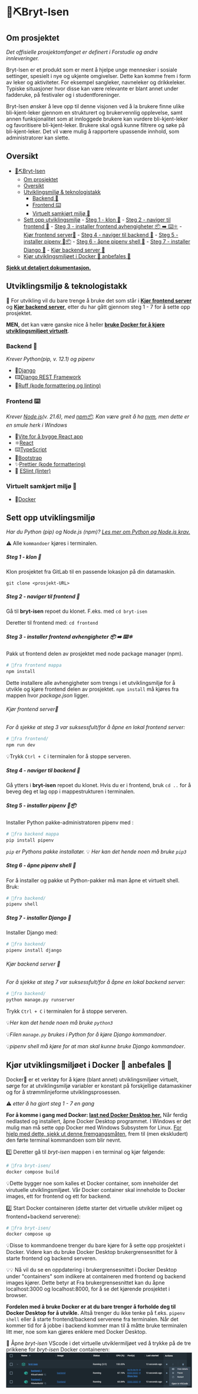 # 🧊⛏️Bryt-Isen
## Om prosjektet

*Det offisielle prosjektomfanget er definert i Forstudie og andre innleveringer.*

Bryt-Isen er et produkt som er ment å hjelpe unge mennesker i sosiale settinger, spesielt i nye og ukjente omgivelser.
Dette kan komme frem i form av leker og aktiviteter. For eksempel sangleker, navneleker og drikkeleker. Typiske situasjoner hvor disse kan være relevante er blant annet under fadderuke, på festivaler og i studentforeninger.

Bryt-Isen ønsker å leve opp til denne visjonen ved å la brukere finne ulike bli-kjent-leker gjennom en strukturert og brukervennlig opplevelse, samt annen funksjonalitet som at innloggede brukere kan vurdere bli-kjent-leker og favoritisere bli-kjent-leker. Brukere skal også kunne filtrere og søke på bli-kjent-leker. Det vil være mulig å rapportere upassende innhold, som administratorer kan slette.

## Oversikt

- [🧊⛏️Bryt-Isen](#️bryt-isen)
  - [Om prosjektet](#om-prosjektet)
  - [Oversikt](#oversikt)
  - [Utviklingsmiljø \& teknologistakk](#utviklingsmiljø--teknologistakk)
    - [Backend 🐍](#backend-)
    - [Frontend ⌨️](#frontend-️)
    - [Virtuelt samkjørt miljø 🔮](#virtuelt-samkjørt-miljø-)
  - [Sett opp utviklingsmiljø](#sett-opp-utviklingsmiljø)
        - [Steg 1 - klon 🐑](#steg-1---klon-)
        - [Steg 2 - naviger til frontend 📁](#steg-2---naviger-til-frontend-)
        - [Steg 3 - installer frontend avhengigheter 📦 ➡️ ⌨️⚛️](#steg-3---installer-frontend-avhengigheter--️-️️)
          - [Kjør frontend server🚀](#kjør-frontend-server)
        - [Steg 4 - naviger til backend 📁](#steg-4---naviger-til-backend-)
        - [Steg 5 - installer pipenv 🐍📦](#steg-5---installer-pipenv-)
        - [Steg 6 - åpne pipenv shell 🐢](#steg-6---åpne-pipenv-shell-)
        - [Steg 7 - installer Django 🎸](#steg-7---installer-django-)
          - [Kjør backend server 🎸](#kjør-backend-server-)
  - [Kjør utviklingsmiljøet i Docker 🫷 anbefales 🫸](#kjør-utviklingsmiljøet-i-docker--anbefales-)


**[Sjekk ut detaljert dokumentasjon.](./docs/content.md)**


## Utviklingsmiljø & teknologistakk

👋 For utvikling vil du bare trenge å bruke det som står i **[Kjør frontend server](#kjør-frontend-server)** og **[Kjør backend server](#kjør-backend-server-)**, etter du har gått gjennom steg 1 - 7 for å sette opp prosjektet.

**MEN,** det kan være ganske nice å heller **[bruke Docker for å kjøre utviklingsmiljøet virtuelt](#kjør-utviklingsmiljøet-i-docker--anbefales-)**.

### Backend 🐍

*Krever Python(pip, v. 12.1) og pipenv*

- 🎸[Django](https://www.djangoproject.com/start/)
- 🖽[Django REST Framework](https://www.django-rest-framework.org/)
- 🦮[Ruff (kode formattering og linting)](https://github.com/astral-sh/ruff)

### Frontend ⌨️

*Krever [Node.js](https://nodejs.org/en/learn/getting-started/introduction-to-nodejs)(v. 21.6), med [npm📦](https://docs.npmjs.com/about-npm). Kan være greit å ha [nvm](https://github.com/nvm-sh/nvm?tab=readme-ov-file#about), men dette er en smule herk i Windows*

- 🚀[Vite for å bygge React app](https://vitejs.dev/guide/)
- ⚛️[React](https://react.dev/learn)
- ⌨️[TypeScript](https://www.typescriptlang.org/)
- 🥾[Bootstrap](https://getbootstrap.com/)
- ✨[Prettier (kode formattering)](https://prettier.io/docs/en/install)
- 🔎 [ESlint (linter)](https://eslint.org/)

### Virtuelt samkjørt miljø 🔮

- 🐋[Docker](https://docs.docker.com/manuals/)

## Sett opp utviklingsmiljø

*Har du Python (pip) og Node.js (npm)? [Les mer om Python og Node.js krav.](./docs/teknologikrav.md)*

⚠️ Alle `kommandoer` kjøres i terminalen.

##### Steg 1 - klon 🐑

Klon prosjektet fra GitLab til en passende lokasjon på din datamaskin.

```
git clone <prosjekt-URL>
```

##### Steg 2 - naviger til frontend 📁

Gå til **bryt-isen** repoet du klonet. F.eks. med `cd bryt-isen`

Deretter til frontend med: `cd frontend`

##### Steg 3 - installer frontend avhengigheter 📦 ➡️ ⌨️⚛️

Pakk ut frontend delen av prosjektet med node package manager (npm).

``` bash
# 👀fra frontend mappa
npm install
```

Dette installere alle avhengigheter som trengs i et utviklingsmiljø for å utvikle og kjøre frontend delen av prosjektet. `npm install` må kjøres fra mappen hvor *package.json* ligger. 

###### Kjør frontend server🚀

*For å sjekke at steg 3 var suksessfult/for å åpne en lokal frontend server:*

``` bash
# 👀fra frontend/
npm run dev
```

💡Trykk `Ctrl + C` i terminalen for å stoppe serveren.

##### Steg 4 - naviger til backend 📁

Gå ytters i **bryt-isen** repoet du klonet.
Hvis du er i frontend, bruk `cd ..` for å beveg deg et lag opp i mappestrukturen i terminalen.

##### Steg 5 - installer pipenv 🐍📦

Installer Python pakke-administratoren pipenv med :

``` bash
# 👀fra backend mappa
pip install pipenv
```

*`pip` er Pythons pakke installatør.* 
💡 *Her kan det hende noen må bruke `pip3`*

##### Steg 6 - åpne pipenv shell 🐢

For å installer og pakke ut Python-pakker må man åpne et virtuelt shell. Bruk:

``` bash
# 👀fra backend/
pipenv shell
```

##### Steg 7 - installer Django 🎸

Installer Django med:

``` bash
# 👀fra backend/
pipenv install django
```

###### Kjør backend server 🎸

*For å sjekke at steg 7 var suksessfult/for å åpne en lokal backend server:*

``` bash
# 👀fra backend/
python manage.py runserver
```
Trykk `Ctrl + C` i terminalen for å stoppe serveren.

💡*Her kan det hende noen må bruke `python3`*

💡*Filen `manage.py` brukes i Python for å kjøre Django kommandoer*.

💡*pipenv shell må kjøre for at man skal kunne bruke Django kommandoer*.

## Kjør utviklingsmiljøet i Docker 🫷 anbefales 🫸

Docker🐋 er et verktøy for å kjøre (blant annet) utviklingsmiljøer virtuelt, sørge for at utviklingsmiljø variabler er konstant på forskjellige datamaskiner og for å strømmlinjeforme utviklingsprosessen.

⚠️ *etter å ha gjort steg 1 - 7 en gang*

**For å komme i gang med Docker: [last ned Docker Desktop her.](https://www.docker.com/products/docker-desktop/)**
Når ferdig nedlasted og installert, åpne Docker Desktop programmet. I Windows er det mulig man må sette opp Docker med Windows Subsystem for Linux. [For hjelp med dette, sjekk ut denne fremgangsmåten](https://www.digitalocean.com/community/tutorials/how-to-develop-a-docker-application-on-windows-using-wsl-visual-studio-code-and-docker-desktop), frem til (men ekskludert) den førte terminal kommandoen som blir nevnt.

1️⃣ Deretter gå til *bryt-isen* mappen i en terminal og kjør følgende:

``` bash
# 👀fra bryt-isen/
docker compose build
```

💡Dette bygger noe som kalles et Docker container, som inneholder det virutuelle utviklingsmiljøet. Vår Docker container skal inneholde to Docker images, ett for frontend og ett for backend.

2️⃣ Start Docker containeren (dette starter det virtuelle utvikler miljøet og frontend+backend serverene):

``` bash
# 👀fra bryt-isen/
docker compose up
```

💡Disse to kommandoene trenger du bare kjøre for å sette opp prosjektet i Docker. Videre kan du bruke Docker Desktop brukergrensesnittet for å starte frontend og backend serveren.

💡💡 Nå vil du se en oppdatering i brukergrensesnittet i Docker Desktop under "containers" som indikere at containeren med frontend og backend images kjører. Dette betyr at  Fra brukergrensesnittet kan du åpne localhost:3000 og localhost:8000, for å se det kjørende prosjektet i browser.

**Fordelen med å bruke Docker er at du bare trenger å forholde deg til Docker Desktop for å utvikle.** Altså trenger du ikke tenke på f.eks. `pipenv shell` eller å starte frontend/backend serverene fra terminalen. Når det kommer tid for å jobbe i backend kommer man til å måtte bruke terminalen litt mer, noe som kan gjøres enklere med Docker Desktop.

🚨 Åpne *bryt-isen* VScode i det virtuelle utviklermiljøet ved å trykke på de tre prikkene for *bryt-isen* Docker containeren:
![Docker Dekstop Open VScode](./docs/assets/docker-desktop-vscode.png)
